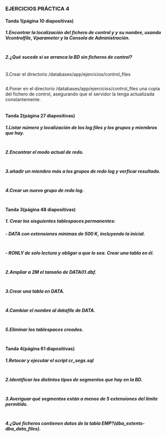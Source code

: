 ### EJERCICIOS PRÁCTICA 4

#### Tanda 1(página 10 diapositivas)
##### 1.Encontrar la localización del fichero de control y y su nombre, usando V$controlfile, V$parameter y la Consola de Administración.
```sql

```

##### 2.¿Qué sucede si se arranca la BD sin ficheros de control? 
```sql

```


3.Crear el directorio /databases/app/ejercicios/control_files 
```sql

```

4.Poner en el directorio /databases/app/ejercicios/control_files una copia del fichero de control, asegurando que el servidor la tenga actualizada constantemente.
```sql

```

#### Tanda 2(página 27 diapositivas)
##### 1.Listar número y localización de los log files y los grupos y miembros que hay.
```sql

```

##### 2.Encontrar el modo actual de redo.
```sql

```

##### 3.añadir un miembro más a los grupos de redo log y verficar resultado. 
```sql

```

##### 4.Crear un nuevo grupo de redo log.
```sql

```

#### Tanda 3(página 48 diapositivas)
##### 1. Crear los sisguientes tablespaces permanentes:
##### - DATA con extensiones mínimas de 500 K, incluyendo la inicial.
```sql

```
##### - RONLY de solo lectura y obligar a que lo sea. Crear una tabla en él.
```sql

```

##### 2.Ampliar a 2M el tamaño de DATA01.dbf.
```sql

```

##### 3.Crear una tabla en DATA.
```sql

```

##### 4.Cambiar el nombre al datafile de DATA.
```sql

```

##### 5.Eliminar los tablespaces creados.
```sql

```

#### Tanda 4(página 61 diapositivas)
##### 1.Retocar y ejecutar el script cr_segs.sql
```sql

```

##### 2.Identificar los distintos tipos de segmentos que hay en la BD.
```sql

```

##### 3.Averiguar qué segmentos están a menos de 5 extensiones del límite permitido.
```sql

```

##### 4.¿Qué ficheros contienen datos de la tabla EMP?(dba_extents-dba_data_files).





